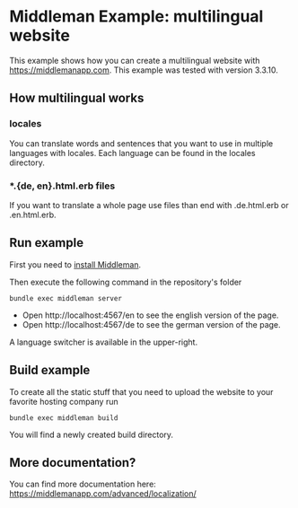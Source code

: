 # Middleman Example: multilingual website

This example shows how you can create a multilingual website with https://middlemanapp.com. This example was tested with version 3.3.10.

## How multilingual works

### locales

You can translate words and sentences that you want to use in multiple languages with locales. Each language can be found in the locales directory.

### *.{de, en}.html.erb files

If you want to translate a whole page use files than end with .de.html.erb or .en.html.erb.

## Run example

First you need to [install Middleman](https://middlemanapp.com/basics/install/).

Then execute the following command in the repository's folder

	bundle exec middleman server

* Open http://localhost:4567/en to see the english version of the page.
* Open http://localhost:4567/de to see the german version of the page.

A language switcher is available in the upper-right.

## Build example

To create all the static stuff that you need to upload the website to your favorite hosting company run

	bundle exec middleman build

You will find a newly created build directory.

## More documentation?

You can find more documentation here: https://middlemanapp.com/advanced/localization/
